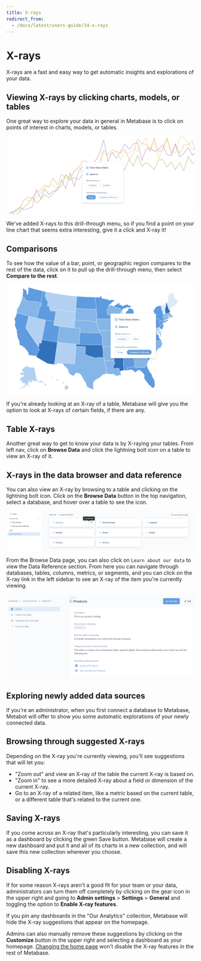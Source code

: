 ```yaml
---
title: X-rays
redirect_from:
  - /docs/latest/users-guide/14-x-rays
---
```


# X-rays

X-rays are a fast and easy way to get automatic insights and explorations of your data.

## Viewing X-rays by clicking charts, models, or tables

One great way to explore your data in general in Metabase is to click on points of interest in charts, models, or tables.

![X-ray action in drill-through menu](./images/drill-through.png)

We've added X-rays to this drill-through menu, so if you find a point on your line chart that seems extra interesting, give it a click and X-ray it!

## Comparisons

To see how the value of a bar, point, or geographic region compares to the rest of the data, click on it to pull up the drill-through menu, then select **Compare to the rest**.

![Compare menu](./images/x-ray-compare-popover.png)

If you're already looking at an X-ray of a table, Metabase will give you the option to look at X-rays of certain fields, if there are any.

## Table X-rays

Another great way to get to know your data is by X-raying your tables. From left nav, click on **Browse Data** and click the lightning bolt icon on a table to view an X-ray of it.

## X-rays in the data browser and data reference

You can also view an X-ray by browsing to a table and clicking on the lightning bolt icon. Click on the **Browse Data** button in the top navigation, select a database, and hover over a table to see the icon.

![Browse data X-ray](./images/browse-data-x-ray.png)

From the Browse Data page, you can also click on `Learn about our data` to view the Data Reference section. From here you can navigate through databases, tables, columns, metrics, or segments, and you can click on the X-ray link in the left sidebar to see an X-ray of the item you're currently viewing.

![Data Reference X-ray](./images/data-reference.png)

## Exploring newly added data sources

If you're an administrator, when you first connect a database to Metabase, Metabot will offer to show you some automatic explorations of your newly connected data.

## Browsing through suggested X-rays

Depending on the X-ray you're currently viewing, you'll see suggestions that will let you:

- "Zoom out" and view an X-ray of the table the current X-ray is based on.
- "Zoom in" to see a more detailed X-ray about a field or dimension of the current X-ray.
- Go to an X-ray of a related item, like a metric based on the current table, or a different table that's related to the current one.

## Saving X-rays

If you come across an X-ray that's particularly interesting, you can save it as a dashboard by clicking the green Save button. Metabase will create a new dashboard and put it and all of its charts in a new collection, and will save this new collection wherever you choose.

## Disabling X-rays

If for some reason X-rays aren't a good fit for your team or your data, administrators can turn them off completely by clicking on the gear icon in the upper right and going to **Admin settings** > **Settings** > **General** and toggling the option to **Enable X-ray features**.

If you pin any dashboards in the "Our Analytics" collection, Metabase will hide the X-ray suggestions that appear on the homepage.

Admins can also manually remove these suggestions by clicking on the **Customize** button in the upper right and selecting a dashboard as your homepage. [Changing the home page](../configuring-metabase/settings.md#custom-homepage) won't disable the X-ray features in the rest of Metabase.
